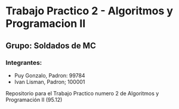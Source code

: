 # Trabajo Practico 2 - Algoritmos y Programacion II
## Grupo: Soldados de MC
### Integrantes:
- Puy Gonzalo, Padron: 99784
- Ivan Lisman, Padron; 100001


Repositorio para el Trabajo Practico numero 2 de Algoritmos y Programación II (95.12)
